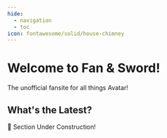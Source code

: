 ```yaml
---
hide:
  - navigation
  - toc
icon: fontawesome/solid/house-chimney
---
```


# Welcome to Fan & Sword!

The unofficial fansite for all things Avatar!

## What's the Latest?

:hammer: Section Under Construction!
